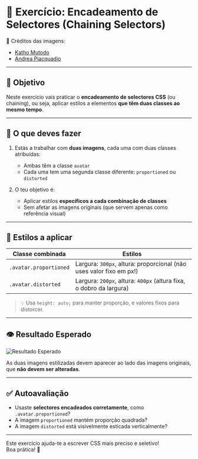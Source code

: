 # 🔗 Exercício: Encadeamento de Selectores (Chaining Selectors)

📸 Créditos das imagens:  
- [Katho Mutodo](https://linktr.ee/photobykatho_)  
- [Andrea Piacquadio](https://www.pexels.com/@olly?utm_content=attributionCopyText&utm_medium=referral&utm_source=pexels)

---

## 🎯 Objetivo

Neste exercício vais praticar o **encadeamento de selectores CSS** (ou chaining), ou seja, aplicar estilos a elementos **que têm duas classes ao mesmo tempo**.

---

## 📄 O que deves fazer

1. Estás a trabalhar com **duas imagens**, cada uma com duas classes atribuídas:
   - Ambas têm a classe `avatar`
   - Cada uma tem uma segunda classe diferente: `proportioned` ou `distorted`

2. O teu objetivo é:
   - Aplicar estilos **específicos a cada combinação de classes**
   - Sem afetar as imagens originais (que servem apenas como referência visual)

---

## 📝 Estilos a aplicar

| Classe combinada              | Estilos                                                                 |
|------------------------------|-------------------------------------------------------------------------|
| `.avatar.proportioned`       | Largura: `300px`, altura: proporcional (não uses valor fixo em px!)     |
| `.avatar.distorted`          | Largura: `200px`, altura: `400px` (altura fixa, o dobro da largura)     |

> 💡 Usa `height: auto;` para manter proporção, e valores fixos para distorcer.

---

## 👁️ Resultado Esperado

![Resultado Esperado](./desired-outcome.png)

As duas imagens estilizadas devem aparecer ao lado das imagens originais, que **não devem ser alteradas**.

---

## ✅ Autoavaliação

- Usaste **selectores encadeados corretamente**, como `.avatar.proportioned`?
- A imagem `proportioned` mantém proporção quadrada?
- A imagem `distorted` está visivelmente esticada verticalmente?

---

Este exercício ajuda-te a escrever CSS mais preciso e seletivo!  
Boa prática! 💪